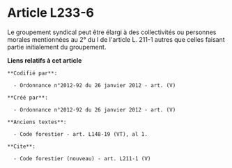 # Article L233-6

Le groupement syndical peut être élargi à des collectivités ou personnes morales mentionnées au 2° du I de l'article L. 211-1
autres que celles faisant partie initialement du groupement.

**Liens relatifs à cet article**

	**Codifié par**:

	  - Ordonnance n°2012-92 du 26 janvier 2012 - art. (V)

	**Créé par**:

	  - Ordonnance n°2012-92 du 26 janvier 2012 - art. (V)

	**Anciens textes**:

	  - Code forestier - art. L148-19 (VT), al 1.

	**Cite**:

	  - Code forestier (nouveau) - art. L211-1 (V)
